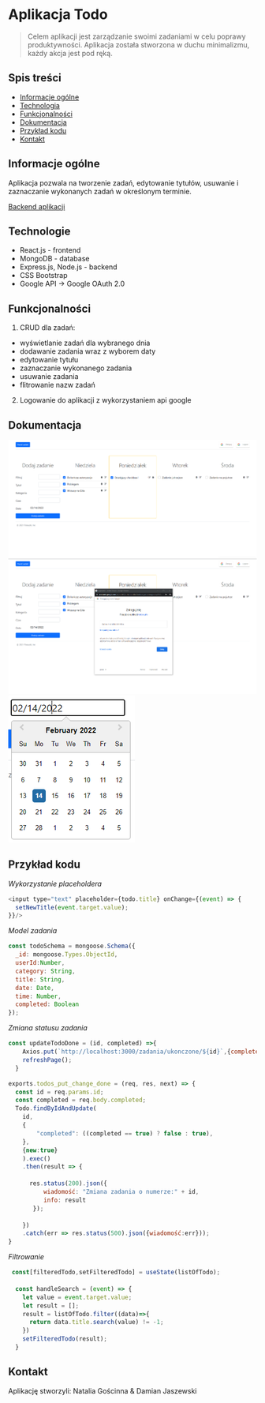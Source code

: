 # Aplikacja Todo

> Celem aplikacji jest zarządzanie swoimi zadaniami w celu poprawy produktywności. Aplikacja została stworzona w duchu minimalizmu, każdy akcja jest pod ręką.

## Spis treści
* [Informacje ogólne](#1)
* [Technologia](#2)
* [Funkcjonalności](#3)
* [Dokumentacja](#4)
* [Przykład kodu](#5)
* [Kontakt](#6)

<a name="1"/>

## Informacje ogólne
Aplikacja pozwala na tworzenie zadań, edytowanie tytułów, usuwanie i zaznaczanie wykonanych zadań w określonym terminie.

[Backend aplikacji](https://github.com/DamianJaszewski/To-do-reactapp-backend/tree/master)

<a name="2"/>

## Technologie
* React.js - frontend
* MongoDB - database
* Express.js, Node.js  - backend
* CSS Bootstrap
* Google API -> Google OAuth 2.0 

<a name="3"/>

## Funkcjonalności
1) CRUD dla zadań:
* wyświetlanie zadań dla wybranego dnia
* dodawanie zadania wraz z wyborem daty
* edytowanie tytułu 
* zaznaczanie wykonanego zadania
* usuwanie zadania
* flitrowanie nazw zadań
2) Logowanie do aplikacji z wykorzystaniem api google

<a name="4"/>

## Dokumentacja
![Strona główna](./img/Stronaglowna.png)
![Logowanie](./img/LogowanieGoogle.png)
![Wybranie daty](./img/datapicker.png)

<a name="5"/>

## Przykład kodu

*Wykorzystanie placeholdera*
```js
<input type="text" placeholder={todo.title} onChange={(event) => {
  setNewTitle(event.target.value);
}}/>
```

*Model zadania*
```js
const todoSchema = mongoose.Schema({
  _id: mongoose.Types.ObjectId,
  userId:Number,
  category: String,
  title: String,
  date: Date,
  time: Number,
  completed: Boolean
});
```

*Zmiana statusu zadania*
```js
const updateTodoDone = (id, completed) =>{
    Axios.put(`http://localhost:3000/zadania/ukonczone/${id}`,{completed: completed})
    refreshPage();
  }
```

```js
exports.todos_put_change_done = (req, res, next) => {
  const id = req.params.id;
  const completed = req.body.completed;
  Todo.findByIdAndUpdate(
    id, 
    {
        "completed": ((completed == true) ? false : true),
    },
    {new:true}
    ).exec()
    .then(result => {

      res.status(200).json({
          wiadomość: "Zmiana zadania o numerze:" + id,
          info: result
       });

    })
    .catch(err => res.status(500).json({wiadomość:err}));
}
```

*Filtrowanie*
```js
 const[filteredTodo,setFilteredTodo] = useState(listOfTodo);

  const handleSearch = (event) => {
    let value = event.target.value;
    let result = [];
    result = listOfTodo.filter((data)=>{
      return data.title.search(value) != -1;
    })
    setFilteredTodo(result);
  }
```

<a name="6"/>

## Kontakt
Aplikację stworzyli:
Natalia Gościnna & Damian Jaszewski
